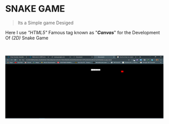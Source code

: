 # SNAKE GAME

> Its a Simple game Desiged


Here I use _"HTML5"_ Famous tag known as "***Canvas***"
for the Development Of _(2D)_ Snake Game

<br><br>
<img src="game.png" width="500" height="200">





